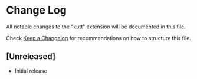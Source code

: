 # Change Log

All notable changes to the "kutt" extension will be documented in this file.

Check [Keep a Changelog](http://keepachangelog.com/) for recommendations on how to structure this file.

## [Unreleased]

- Initial release